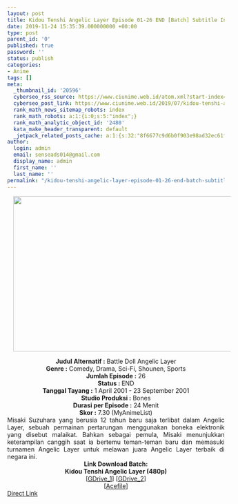 ```yaml
---
layout: post
title: Kidou Tenshi Angelic Layer Episode 01-26 END [Batch] Subtitle Indonesia
date: 2019-11-24 15:35:39.000000000 +00:00
type: post
parent_id: '0'
published: true
password: ''
status: publish
categories:
- Anime
tags: []
meta:
  _thumbnail_id: '20596'
  cyberseo_rss_source: https://www.ciunime.web.id/atom.xml?start-index=1501&max-results=150
  cyberseo_post_link: https://www.ciunime.web.id/2019/07/kidou-tenshi-angelic-layer-episode-01.html
  rank_math_news_sitemap_robots: index
  rank_math_robots: a:1:{i:0;s:5:"index";}
  rank_math_analytic_object_id: '2480'
  kata_make_header_transparent: default
  _jetpack_related_posts_cache: a:1:{s:32:"8f6677c9d6b0f903e98ad32ec61f8deb";a:2:{s:7:"expires";i:1644864276;s:7:"payload";a:0:{}}}
author:
  login: admin
  email: senseads014@gmail.com
  display_name: admin
  first_name: ''
  last_name: ''
permalink: "/kidou-tenshi-angelic-layer-episode-01-26-end-batch-subtitle-indonesia/"
---
```

<div class="separator" style="clear: both; text-align: center;"><a href="https://1.bp.blogspot.com/-Yrh8CtS4_e4/XSB6jRmfucI/AAAAAAAAbF8/un5afOzbafkvoUSxKf-XqOuG9CLb1T44gCLcBGAs/s1600/Kidou%2BTenshi%2BAngelic%2BLayer.jpg" imageanchor="1" style="margin-left: 1em; margin-right: 1em;"><img border="0" data-original-height="720" data-original-width="1280" height="360" src="{{ site.baseurl }}/assets/2019/11/Kidou%2BTenshi%2BAngelic%2BLayer.jpg" width="640" /></a></div>
<p>
<div style="text-align: center;"><b>Judul</b><b><b> Alternatif</b> :</b> Battle Doll Angelic Layer</div>
<div style="text-align: center;"><b><b>Genre :</b></b> Comedy, Drama, Sci-Fi, Shounen, Sports</div>
<div style="text-align: center;"><b>Jumlah Episode :</b> 26<br /><b>Status :&nbsp;</b>END<br /><b>Tanggal Tayang :</b> 1 April 2001 - 23 September 2001<br /><b>Studio Produksi :</b> Bones<br /><b>Durasi per Episode :</b> 24 Menit</div>
<div style="text-align: center;"><b>Skor :</b> 7.30 (MyAnimeList)</div>
<div style="text-align: center;"></div>
<div style="text-align: justify;">Misaki Suzuhara yang berusia 12 tahun baru saja terlibat dalam Angelic Layer, sebuah permainan pertarungan menggunakan boneka elektronik yang disebut malaikat. Bahkan sebagai pemula, Misaki menunjukkan keterampilan canggih saat ia bertemu teman-teman baru dan memasuki turnamen Angelic Layer untuk melawan juara Angelic Layer terbaik di negara ini.</div>
<div style="text-align: justify;"></div>
<div style="text-align: justify;"></div>
<div style="text-align: center;"><b>Link Download Batch:</b></div>
<div style="text-align: center;"><b>Kidou Tenshi Angelic Layer (480p)</b></div>
<div style="text-align: center;">[<a href="https://drive.google.com/uc?id=18wE3UP9Ogmpl_GVMTyrw2I4iHq4oKaie" target="_blank" rel="noopener">GDrive_1</a>] [<a href="https://drive.google.com/uc?id=17sTwUv0t8VkuCyf_2rBLT0TV_clnXUmA" target="_blank" rel="noopener">GDrive_2</a>]<br />[<a href="https://acefile.co/f/11233657/kusonime-angelic-rar" target="_blank" rel="noopener">Acefile</a>]</div>
<link rel="stylesheet" href="https://cdnjs.cloudflare.com/ajax/libs/font-awesome/4.7.0/css/font-awesome.min.css" />
<div class="divbtn"> <a href="https://handymansurrender.com/fihup8buzv?key=94550f7ce39444073321dde3b8782f97" class="btn"><i class="fa fa-download"></i> Direct Link</a> </div>
